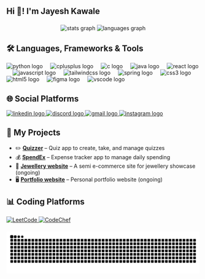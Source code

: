<h2 align="left">Hi 👋! I'm Jayesh Kawale</h2>

###

<div align="center">
  <img src="https://github-readme-stats.vercel.app/api?username=Jayesh251203&hide_title=false&hide_rank=true&show_icons=true&include_all_commits=true&count_private=true&disable_animations=false&theme=dracula&locale=en&hide_border=false" height="150" alt="stats graph"  />
<!--   <img src="https://streak-stats.demolab.com?user=Jayesh251203&locale=en&mode=weekly&theme=dracula&hide_border=false&border_radius=5" height="150" alt="streak graph"  /> -->
  <img src="https://github-readme-stats.vercel.app/api/top-langs?username=Jayesh251203&locale=en&hide_title=false&layout=compact&card_width=320&langs_count=10&theme=dracula&hide_border=false" height="160" alt="languages graph"  />
</div>

###

## 🛠 Languages, Frameworks & Tools
<div align="left">
  <img src="https://cdn.jsdelivr.net/gh/devicons/devicon/icons/python/python-original.svg" height="30" alt="python logo"  />
  <img width="12" />
  <img src="https://cdn.jsdelivr.net/gh/devicons/devicon/icons/cplusplus/cplusplus-original.svg" height="30" alt="cplusplus logo"  />
  <img width="12" />
  <img src="https://cdn.jsdelivr.net/gh/devicons/devicon/icons/c/c-original.svg" height="30" alt="c logo"  />
  <img width="12" />
  <img src="https://cdn.jsdelivr.net/gh/devicons/devicon/icons/java/java-original.svg" height="30" alt="java logo"  />
  <img width="12" />
  <img src="https://cdn.jsdelivr.net/gh/devicons/devicon/icons/react/react-original.svg" height="30" alt="react logo"  />
  <img width="12" />
  <img src="https://cdn.jsdelivr.net/gh/devicons/devicon/icons/javascript/javascript-original.svg" height="30" alt="javascript logo"  />
  <img width="12" />
  <img src="https://cdn.jsdelivr.net/gh/devicons/devicon/icons/tailwindcss/tailwindcss-original-wordmark.svg" height="30" alt="tailwindcss logo"  />
  <img width="12" />
  <img src="https://cdn.jsdelivr.net/gh/devicons/devicon/icons/spring/spring-original.svg" height="30" alt="spring logo"  />
  <img width="12" />
  <img src="https://cdn.jsdelivr.net/gh/devicons/devicon/icons/css3/css3-original.svg" height="30" alt="css3 logo"  />
  <img width="12" />
  <img src="https://cdn.jsdelivr.net/gh/devicons/devicon/icons/html5/html5-original.svg" height="30" alt="html5 logo"  />
  <img width="12" />
  <img src="https://cdn.jsdelivr.net/gh/devicons/devicon/icons/figma/figma-original.svg" height="30" alt="figma logo"  />
  <img width="12" />
  <img src="https://cdn.jsdelivr.net/gh/devicons/devicon/icons/vscode/vscode-original.svg" height="30" alt="vscode logo"  />
</div>

###

## 🌐 Social Platforms
<div align="left">
  <a href="https://www.linkedin.com/in/jayesh-kawale-100806289/" target="_blank">
    <img src="https://img.shields.io/static/v1?message=LinkedIn&logo=linkedin&label=&color=0077B5&logoColor=white&labelColor=&style=for-the-badge" height="35" alt="linkedin logo"  />
  </a>
  <a href="https://discord.com/channels/@me" target="_blank">
    <img src="https://img.shields.io/static/v1?message=Discord&logo=discord&label=&color=7289DA&logoColor=white&labelColor=&style=for-the-badge" height="35" alt="discord logo"  />
  </a>
  <a href="jkawale2512@gmail.com" target="_blank">
    <img src="https://img.shields.io/static/v1?message=Gmail&logo=gmail&label=&color=D14836&logoColor=white&labelColor=&style=for-the-badge" height="35" alt="gmail logo"  />
  </a>
  <a href="https://www.instagram.com/jayesh.8229?igsh=MTAxOWtrZnVuZHF3YQ==" target="_blank">
    <img src="https://img.shields.io/static/v1?message=Instagram&logo=instagram&label=&color=E4405F&logoColor=white&labelColor=&style=for-the-badge" height="35" alt="instagram logo"  />
  </a>
</div>

###

## 🧩 My Projects

- ✏️ [**Quizzer**](https://github.com/Jayesh251203/Quizzer-Quiz-app) – Quiz app to create, take, and manage quizzes
- 💰 [**SpendEx**](https://github.com/Jayesh251203/SpendEx) – Expense tracker app to manage daily spending
- 💍 [**Jewellery website**](https://github.com/Jayesh251203/BHK-jewellers) – A semi e-commerce site for jewellery showcase (ongoing)
- 🖥️ [**Portfolio website**](https://github.com/Jayesh251203/Portfolio-website) – Personal portfolio website (ongoing)

###

## 📊 Coding Platforms

<a href="https://leetcode.com/u/jkawale2512/" target="_blank">
  <img src="https://img.shields.io/badge/LeetCode-000000?style=for-the-badge&logo=leetcode&logoColor=white" height="35" alt="LeetCode" />  
</a>
<!-- <p> </p> -->
<a href="https://www.codechef.com/users/jayesh_kawale" target="_blank">
  <img src="https://img.shields.io/badge/CodeChef-5B4638?style=for-the-badge&logo=codechef&logoColor=white" height="35" alt="CodeChef" />
</a>

###

![snake gif](https://raw.githubusercontent.com/Jayesh251203/Jayesh251203/output/github-contribution-grid-snake.svg)
